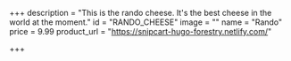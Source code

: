 +++
description = "This is the rando cheese. It's the best cheese in the world at the moment."
id = "RANDO_CHEESE"
image = ""
name = "Rando"
price = 9.99
product_url = "https://snipcart-hugo-forestry.netlify.com/"

+++
